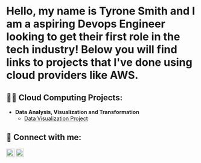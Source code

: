 <h1>Hello, my name is Tyrone Smith and I am a aspiring Devops Engineer looking to get their first role in the tech industry! Below you will find links to projects that I've done using cloud providers like AWS.

<h2>👨‍💻 Cloud Computing Projects:</h2>

- <b>Data Analysis, Visualization and Transformation</b>
  - [Data Visualization Project](https://youtu.be/LwlZDfvq-vI)



<h2> 🤳 Connect with me:</h2>

[<img align="left" alt="JoshMadakor | YouTube" width="22px" src="https://cdn.jsdelivr.net/npm/simple-icons@v3/icons/youtube.svg" />][youtube]
[<img align="left" alt="JoshMadakor | LinkedIn" width="22px" src="https://cdn.jsdelivr.net/npm/simple-icons@v3/icons/linkedin.svg" />][linkedin]


[youtube]: [https://www.youtube.com/TyroneSmith/](https://www.youtube.com/channel/UC0jFcIKqBR15CWFhONtSnXA)
[linkedin]: [https://linkedin.com/in/TyroneSmith/](https://www.linkedin.com/in/tyrone-smith-74b15a233/)



